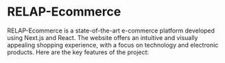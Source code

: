 # RELAP-Ecommerce
RELAP-Ecommerce is a state-of-the-art e-commerce platform developed using Next.js and React. The website offers an intuitive and visually appealing shopping experience, with a focus on technology and electronic products. Here are the key features of the project:
